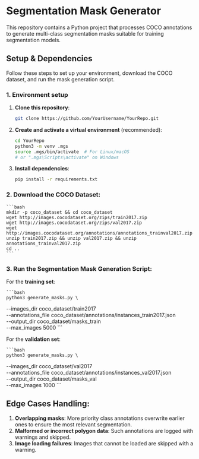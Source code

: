 # Segmentation Mask Generator

This repository contains a Python project that processes COCO annotations to generate multi-class segmentation masks suitable for training segmentation models.

## Setup & Dependencies

Follow these steps to set up your environment, download the COCO dataset, and run the mask generation script. 

### 1. Environment setup
1. **Clone this repository**:
    ```bash
    git clone https://github.com/YourUsername/YourRepo.git
    ```

2. **Create and activate a virtual environment** (recommended):
    ```bash
    cd YourRepo
    python3 -m venv .mgs
    source .mgs/bin/activate  # For Linux/macOS
    # or ".mgs\Scripts\activate" on Windows
    ```

3. **Install dependencies**:
    ```bash
    pip install -r requirements.txt
    ```

### 2. Download the COCO Dataset:
    ```bash
    mkdir -p coco_dataset && cd coco_dataset
    wget http://images.cocodataset.org/zips/train2017.zip
    wget http://images.cocodataset.org/zips/val2017.zip
    wget http://images.cocodataset.org/annotations/annotations_trainval2017.zip
    unzip train2017.zip && unzip val2017.zip && unzip annotations_trainval2017.zip  
    cd ..
    ```

### 3. Run the Segmentation Mask Generation Script: 
For the **training set**:

    ```bash
    python3 generate_masks.py \
  --images_dir coco_dataset/train2017 \
  --annotations_file coco_dataset/annotations/instances_train2017.json \
  --output_dir coco_dataset/masks_train \
  --max_images 5000
    ```

For the **validation set**:

    ```bash
    python3 generate_masks.py \
  --images_dir coco_dataset/val2017 \
  --annotations_file coco_dataset/annotations/instances_val2017.json \
  --output_dir coco_dataset/masks_val \
  --max_images 1000
    ```

## Edge Cases Handling:
1. **Overlapping masks**: More priority class annotations overwrite earlier ones to ensure the most relevant segmentation.
2. **Malformed or incorrect polygon data**: Such annotations are logged with warnings and skipped.
3. **Image loading failures**: Images that cannot be loaded are skipped with a warning.
